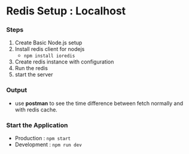 # Redis Setup : Localhost

### Steps

1. Create Basic Node.js setup
2. Install redis client for nodejs
   - `npm install ioredis`
3. Create redis instance with configuration
4. Run the redis
5. start the server

### Output

- use **postman** to see the time difference between fetch normally and with redis cache.

### Start the Application

- Production : `npm start`
- Development : `npm run dev`
